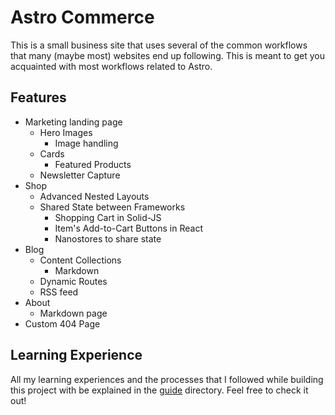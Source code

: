 # Astro Commerce

This is a small business site that uses several of the common workflows that many (maybe most) websites end up following. This is meant to get you acquainted with most workflows related to Astro.

## Features

- Marketing landing page
  - Hero Images
    - Image handling
  - Cards
    - Featured Products
  - Newsletter Capture
- Shop
  - Advanced Nested Layouts
  - Shared State between Frameworks
    - Shopping Cart in Solid-JS
    - Item's Add-to-Cart Buttons in React
    - Nanostores to share state
- Blog
  - Content Collections
    - Markdown
  - Dynamic Routes
  - RSS feed
- About
  - Markdown page
- Custom 404 Page

## Learning Experience

All my learning experiences and the processes that I followed while building this project with be explained in the [guide](./guide/) directory. Feel free to check it out!
